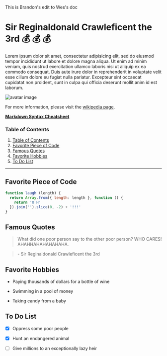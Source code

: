 This is Brandon's edit to Wes's doc

# Sir Reginaldonald Crawleficent the 3rd :moneybag: :moneybag: :moneybag:

Lorem ipsum dolor sit amet, consectetur adipisicing elit, sed do eiusmod tempor incididunt ut labore et dolore magna aliqua. Ut enim ad minim veniam, quis nostrud exercitation ullamco laboris nisi ut aliquip ex ea commodo consequat. Duis aute irure dolor in reprehenderit in voluptate velit esse cillum dolore eu fugiat nulla pariatur. Excepteur sint occaecat cupidatat non proident, sunt in culpa qui officia deserunt mollit anim id est laborum.

![avatar image](http://www.saic.edu/150/sites/default/files/Monopoly.jpg)

For more information, please visit the [wikipedia page](https://en.wikipedia.org/wiki/Downton_Abbey).

**[Markdown Syntax Cheatsheet](https://guides.github.com/pdfs/markdown-cheatsheet-online.pdf)**

### Table of Contents

1. [Table of Contents](#table-of-contents)
1. [Favorite Piece of Code](#favorite-piece-of-code)
1. [Famous Quotes](#famous-quotes)
1. [Favorite Hobbies](#favorite-hobbies)
1. [To Do List](#to-do-list)

---

## Favorite Piece of Code

```js
function laugh (length) {
  return Array.from({ length: length }, function () {
    return 'O H'
  }).join('').slice(0, -2) + '!!!'
}
```

## Famous Quotes

> What did one poor person say to the other poor person? WHO CARES! AHAHHAHAHAHAHAHA.

> \- Sir Reginaldonald Crawleficent the 3rd

## Favorite Hobbies

* Paying thousands of dollars for a bottle of wine

* Swimming in a pool of money

* Taking candy from a baby

## To Do List

- [x] Oppress some poor people

- [x] Hunt an endangered animal

- [ ] Give millions to an exceptionally lazy heir
